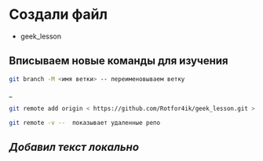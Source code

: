# Создали файл

* geek_lesson

## Вписываем новые команды для изучения
```sh
git branch -M <имя ветки> -- переименовываем ветку
  ```
_
  ```sh
git remote add origin < https://github.com/Rotfor4ik/geek_lesson.git > -- по умолчанию выставляем наш репозиторий
  ```
```sh
git remote -v --  показывает удаленные репо
  ```

## *Добавил текст локально*
